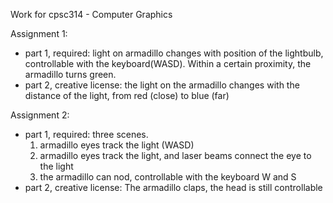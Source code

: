 Work for cpsc314 - Computer Graphics

Assignment 1:
- part 1, required: light on armadillo changes with position of the lightbulb, controllable
with the keyboard(WASD). Within a certain proximity, the armadillo turns green.
- part 2, creative license: the light on the armadillo changes with the distance of the light, from
red (close) to blue (far)

Assignment 2:
- part 1, required: three scenes.
  1. armadillo eyes track the light (WASD)
  2. armadillo eyes track the light, and laser beams connect the eye to the light
  3. the armadillo can nod, controllable with the keyboard W and S
- part 2, creative license: The armadillo claps, the head is still controllable

